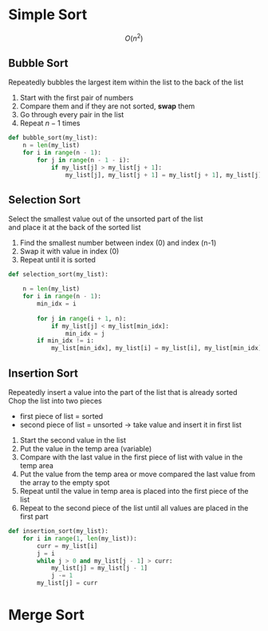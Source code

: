 # Simple Sort
$$O(n^2)$$
## Bubble Sort
Repeatedly bubbles the largest item within the list to the back of the list
1. Start with the first pair of numbers
2. Compare them and if they are not sorted, **swap** them
3. Go through every pair in the list
4. Repeat $n-1$ times
```python
def bubble_sort(my_list):
    n = len(my_list)
    for i in range(n - 1):
        for j in range(n - 1 - i):
            if my_list[j] > my_list[j + 1]:
                my_list[j], my_list[j + 1] = my_list[j + 1], my_list[j]
```
## Selection Sort
Select the smallest value out of the unsorted part of the list<br>
and place it at the back of the sorted list
1. Find the smallest number between index (0) and index (n-1)
2. Swap it with value in index (0)
3. Repeat until it is sorted
```python
def selection_sort(my_list):

    n = len(my_list)
    for i in range(n - 1):
        min_idx = i  
                     
        for j in range(i + 1, n):              
            if my_list[j] < my_list[min_idx]:  
                min_idx = j                    
        if min_idx != i:
            my_list[min_idx], my_list[i] = my_list[i], my_list[min_idx]
```
## Insertion Sort
Repeatedly insert a value into the part of the list that is already sorted<br>
Chop the list into two pieces
- first piece of list = sorted
- second piece of list = unsorted -> take value and insert it in first list
1. Start the second value in the list
2. Put the value in the temp area (variable)
3. Compare with the last value in the first piece of list with value in the temp area
4. Put the value from the temp area or move compared the last value from the array to the empty spot
5. Repeat until the value in temp area is placed into the first piece of the list
6. Repeat to the second piece of the list until all values are placed in the first part
```python
def insertion_sort(my_list):
    for i in range(1, len(my_list)):
        curr = my_list[i]  
        j = i
        while j > 0 and my_list[j - 1] > curr:       
            my_list[j] = my_list[j - 1]              
            j -= 1
        my_list[j] = curr
```
# Merge Sort
